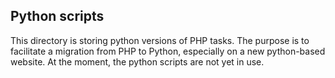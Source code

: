 
## Python scripts

This directory is storing python versions of PHP tasks. The purpose is to facilitate a migration from PHP to Python, especially on a new python-based website. At the moment, the python scripts are not yet in use.
